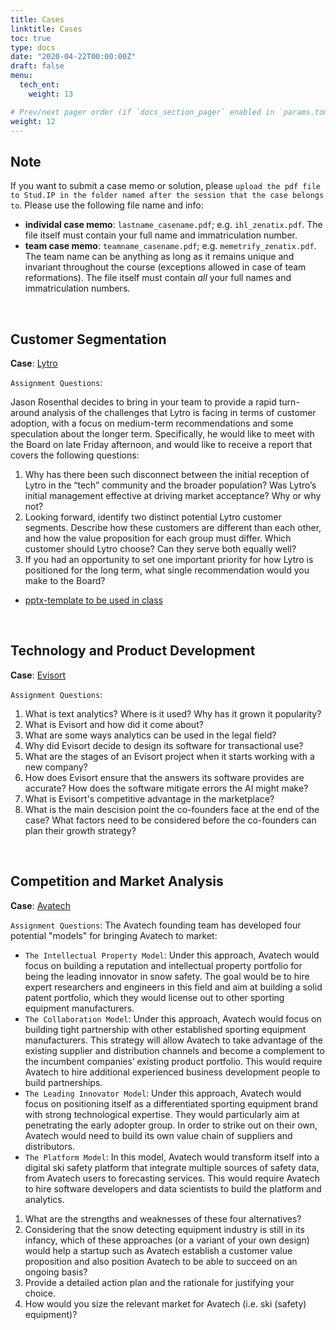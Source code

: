 ```yaml
---
title: Cases
linktitle: Cases
toc: true
type: docs
date: "2020-04-22T00:00:00Z"
draft: false
menu:
  tech_ent:
    weight: 13

# Prev/next pager order (if `docs_section_pager` enabled in `params.toml`)
weight: 12
--- 
```


## Note

If you want to submit a case memo or solution, please `upload the pdf file to Stud.IP in the folder named after the session that the case belongs to`. Please use the following file name and info:
* **individal case memo**: `lastname_casename.pdf`; e.g. `ihl_zenatix.pdf`. The file itself must contain your full name and immatriculation number.
* **team case memo**: `teamname_casename.pdf`; e.g. `memetrify_zenatix.pdf`. The team name can be anything as long as it remains unique and invariant throughout the course (exceptions allowed in case of team reformations). The file itself must contain *all* your full names and immatriculation numbers.

<br/>

## Customer Segmentation

**Case**: [Lytro](https://www.dropbox.com/s/d4dp7y8w6ir76rl/Lytro_Case.pdf?dl=0)

`Assignment Questions`:

Jason Rosenthal decides to bring in your team to provide a rapid turn-around analysis of the challenges that Lytro is facing in terms of customer adoption, with a focus on medium-term recommendations and some speculation about the longer term. Specifically, he would like to meet with the Board on late Friday afternoon, and would like to receive a report that covers the following questions:

1) Why has there been such disconnect between the initial reception of Lytro in the “tech” community and the broader population? Was Lytro’s initial management effective at driving market acceptance? Why or why not?
2) Looking forward, identify two distinct potential Lytro customer segments. Describe how these customers are different than each other, and how the value proposition for each group must differ. Which customer should Lytro choose? Can they serve both equally well?
3) If you had an opportunity to set one important priority for how Lytro is positioned for the long term, what single recommendation would you make to the Board?

* [pptx-template to be used in class](https://www.dropbox.com/s/8xdqjr8m5duyj2g/Lytro_handout.pptx?dl=0)

<br/>

## Technology and Product Development

**Case**: [Evisort](https://www.dropbox.com/s/1u56cj50wtsz1xi/Evisort.pdf?dl=0)

`Assignment Questions`:
1) What is text analytics? Where is it used? Why has it grown it popularity? 
2) What is Evisort and how did it come about?
3) What are some ways analytics can be used in the legal field?
4) Why did Evisort decide to design its software for transactional use?
5) What are the stages of an Evisort project when it starts working with a new company?
6) How does Evisort ensure that the answers its software provides are accurate? How does the software mitigate errors the AI might make?
7) What is Evisort's competitive advantage in the marketplace?
8) What is the main descision point the co-founders face at the end of the case? What factors need to be considered before the co-founders can plan their growth strategy?


<br/>

## Competition and Market Analysis

**Case**: [Avatech](https://www.dropbox.com/s/pmdi9dx6n7pb3c0/Avatech_Case.pdf?dl=0)

`Assignment Questions`:
The Avatech founding team has developed four potential "models" for bringing Avatech to market:
* `The Intellectual Property Model`: Under this approach, Avatech would focus on building a reputation and intellectual property portfolio for being the leading innovator in snow safety. The goal would be to hire expert researchers and engineers in this field and aim at building a solid patent portfolio, which they would license out to other sporting equipment manufacturers.
* `The Collaboration Model`: Under this approach, Avatech would focus on building tight partnership with other established sporting equipment manufacturers. This strategy will allow Avatech to take advantage of the existing supplier and distribution channels and become a complement to the incumbent companies’ existing product portfolio. This would require Avatech to hire additional experienced business development people to build partnerships.
* `The Leading Innovator Model`: Under this approach, Avatech would focus on positioning itself as a differentiated sporting equipment brand with strong technological expertise. They would particularly aim at penetrating the early adopter group. In order to strike out on their own, Avatech would need to build its own value chain of suppliers and distributors.
* `The Platform Model`: In this model, Avatech would transform itself into a digital ski safety platform that integrate multiple sources of safety data, from Avatech users to forecasting services. This would require Avatech to hire software developers and data scientists to build the platform and analytics.

1) What are the strengths and weaknesses of these four alternatives?
2) Considering that the snow detecting equipment industry is still in its infancy, which of these approaches (or a variant of your own design) would help a startup such as Avatech establish a customer value proposition and also position Avatech to be able to succeed on an ongoing basis?
3) Provide a detailed action plan and the rationale for justifying your choice.
4) How would you size the relevant market for Avatech (i.e. ski (safety) equipment)? 
